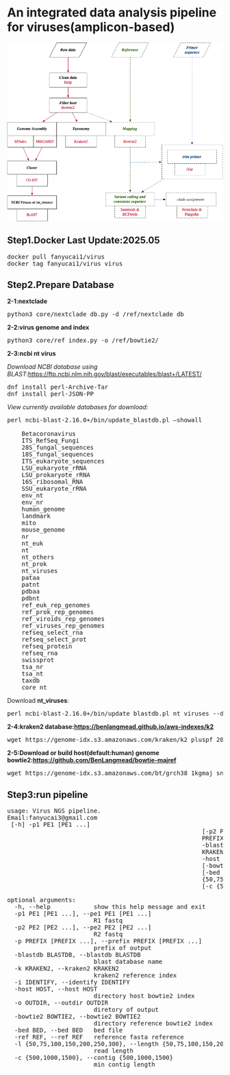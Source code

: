 # An integrated data analysis pipeline for viruses(amplicon-based)

![flow-chart](./virus.png)

## Step1.Docker Last Update:2025.05

<pre>docker pull fanyucai1/virus
docker tag fanyucai1/virus virus</pre>

## Step2.Prepare Database

**2-1:nextclade**
<pre>python3 core/nextclade_db.py -d /ref/nextclade_db</pre> 

**2-2:virus genome and index**
<pre>python3 core/ref_index.py -o /ref/bowtie2/</pre>

**2-3:ncbi nt virus**

*Download NCBI database using BLAST*:https://ftp.ncbi.nlm.nih.gov/blast/executables/blast+/LATEST/
<pre>
dnf install perl-Archive-Tar
dnf install perl-JSON-PP
</pre>

*View currently available databases for download:*
<pre>perl ncbi-blast-2.16.0+/bin/update_blastdb.pl –showall

    Betacoronavirus
    ITS_RefSeq_Fungi
    28S_fungal_sequences
    18S_fungal_sequences
    ITS_eukaryote_sequences
    LSU_eukaryote_rRNA
    LSU_prokaryote_rRNA
    16S_ribosomal_RNA
    SSU_eukaryote_rRNA
    env_nt
    env_nr
    human_genome
    landmark
    mito
    mouse_genome
    nr
    nt_euk
    nt
    nt_others
    nt_prok
    nt_viruses
    pataa
    patnt
    pdbaa
    pdbnt
    ref_euk_rep_genomes
    ref_prok_rep_genomes
    ref_viroids_rep_genomes
    ref_viruses_rep_genomes
    refseq_select_rna
    refseq_select_prot
    refseq_protein
    refseq_rna
    swissprot
    tsa_nr
    tsa_nt
    taxdb
    core_nt
</pre>

Download **nt_viruses**:
<pre>perl ncbi-blast-2.16.0+/bin/update_blastdb.pl nt_viruses --decompress</pre>

**2-4:kraken2 database:https://benlangmead.github.io/aws-indexes/k2**
<pre>wget https://genome-idx.s3.amazonaws.com/kraken/k2_pluspf_20250402.tar.gz</pre>

**2-5:Download or build host(default:human) genome bowtie2:https://github.com/BenLangmead/bowtie-majref**
<pre>wget https://genome-idx.s3.amazonaws.com/bt/grch38_1kgmaj_snvindels_bt2.zip</pre>

## Step3:run pipeline
<pre>
usage: Virus NGS pipeline.
Email:fanyucai3@gmail.com
 [-h] -p1 PE1 [PE1 ...]
                                                      [-p2 PE2 [PE2 ...]] -p
                                                      PREFIX [PREFIX ...]
                                                      -blastdb BLASTDB -k
                                                      KRAKEN2 [-i IDENTIFY]
                                                      -host HOST -o OUTDIR
                                                      [-bowtie2 BOWTIE2]
                                                      [-bed BED] [-ref REF] -l
                                                      {50,75,100,150,200,250,300}
                                                      [-c {500,1000,1500}]

optional arguments:
  -h, --help            show this help message and exit
  -p1 PE1 [PE1 ...], --pe1 PE1 [PE1 ...]
                        R1 fastq
  -p2 PE2 [PE2 ...], --pe2 PE2 [PE2 ...]
                        R2 fastq
  -p PREFIX [PREFIX ...], --prefix PREFIX [PREFIX ...]
                        prefix of output
  -blastdb BLASTDB, --blastdb BLASTDB
                        blast database name
  -k KRAKEN2, --kraken2 KRAKEN2
                        kraken2 reference index
  -i IDENTIFY, --identify IDENTIFY
  -host HOST, --host HOST
                        directory host bowtie2 index
  -o OUTDIR, --outdir OUTDIR
                        diretory of output
  -bowtie2 BOWTIE2, --bowtie2 BOWTIE2
                        directory reference bowtie2 index
  -bed BED, --bed BED   bed file
  -ref REF, --ref REF   reference fasta reference
  -l {50,75,100,150,200,250,300}, --length {50,75,100,150,200,250,300}
                        read length
  -c {500,1000,1500}, --contig {500,1000,1500}
                        min contig length
</pre>

